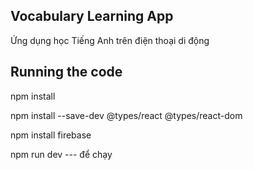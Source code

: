   ## Vocabulary Learning App
  Ứng dụng học Tiếng Anh trên điện thoại di động
  
  ## Running the code

  npm install

  npm install --save-dev @types/react @types/react-dom

  npm install firebase

  npm run dev --- để chạy
  
